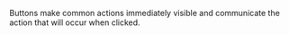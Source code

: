 Buttons make common actions immediately visible and communicate the action that will occur when clicked.